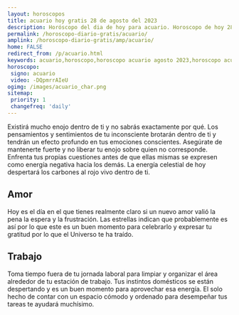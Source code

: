 ```yaml
---
layout: horoscopos
title: acuario hoy gratis 28 de agosto del 2023 
description: Horóscopo del dia de hoy para acuario. Horoscopo de hoy 28 de agosto del 2023. Las predicciones de amor, trabajo, vida personal gratis.
permalink: /horoscopo-diario-gratis/acuario/
amplink: /horoscopo-diario-gratis/amp/acuario/
home: FALSE
redirect_from: /p/acuario.html
keywords: acuario,horoscopo,horoscopo acuario agosto 2023,horoscopo acuario hoy,tarot acuario agosto 2023,horoscopo acuario,tarot acuario hoy,horoscopo de hoy,horoscopo diario,tarot del amor,horoscopo de hoy acuario,horoscopo diario del tarot, Horoscopo de hoy acuario 28 de agosto del 2023,horóscopo del día,signos zodiacales 2023, el horoscopo de hoy
horoscopo:
 signo: acuario
 video: -DQpmrrAIeU
ogimg: /images/acuario_char.png
sitemap:
 priority: 1
 changefreq: 'daily'
---
```



Existirá mucho enojo dentro de ti y no sabrás exactamente por qué. Los pensamientos y sentimientos de tu inconsciente brotarán dentro de ti y tendrán un efecto profundo en tus emociones conscientes. Asegúrate de mantenerte fuerte y no liberar tu enojo sobre quien no corresponde. Enfrenta tus propias cuestiones antes de que ellas mismas se expresen como energía negativa hacia los demás. La energía celestial de hoy despertará los carbones al rojo vivo dentro de ti.

## Amor

Hoy es el día en el que tienes realmente claro si un nuevo amor valió la pena la espera y la frustración. Las estrellas indican que probablemente es así por lo que este es un buen momento para celebrarlo y expresar tu gratitud por lo que el Universo te ha traído.

## Trabajo

Toma tiempo fuera de tu jornada laboral para limpiar y organizar el área alrededor de tu estación de trabajo. Tus instintos domésticos se están despertando y es un buen momento para aprovechar esa energía. El solo hecho de contar con un espacio cómodo y ordenado para desempeñar tus tareas te ayudará muchísimo.